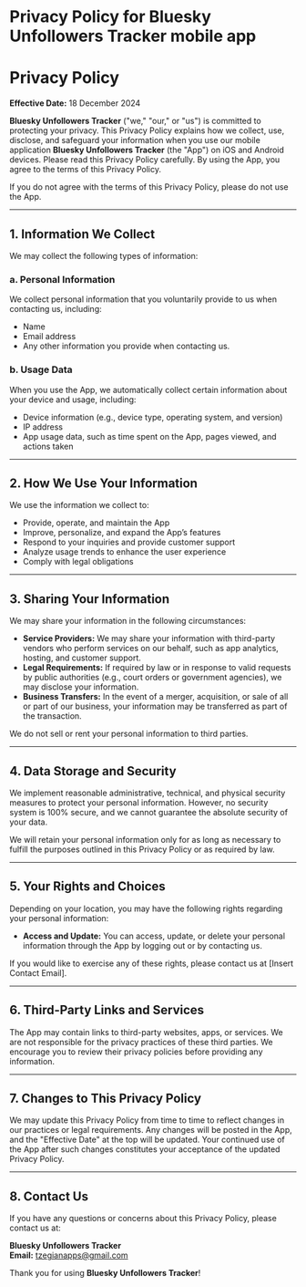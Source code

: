 # Privacy Policy for Bluesky Unfollowers Tracker mobile app

# Privacy Policy

**Effective Date:** 18 December 2024

**Bluesky Unfollowers Tracker** ("we," "our," or "us") is committed to protecting your privacy. This Privacy Policy explains how we collect, use, disclose, and safeguard your information when you use our mobile application **Bluesky Unfollowers Tracker** (the "App") on iOS and Android devices. Please read this Privacy Policy carefully. By using the App, you agree to the terms of this Privacy Policy.

If you do not agree with the terms of this Privacy Policy, please do not use the App.

---

## 1. Information We Collect

We may collect the following types of information:

### a. Personal Information
We collect personal information that you voluntarily provide to us when contacting us, including:
- Name
- Email address
- Any other information you provide when contacting us.

### b. Usage Data
When you use the App, we automatically collect certain information about your device and usage, including:
- Device information (e.g., device type, operating system, and version)
- IP address
- App usage data, such as time spent on the App, pages viewed, and actions taken

---

## 2. How We Use Your Information

We use the information we collect to:
- Provide, operate, and maintain the App
- Improve, personalize, and expand the App’s features
- Respond to your inquiries and provide customer support
- Analyze usage trends to enhance the user experience
- Comply with legal obligations

---

## 3. Sharing Your Information

We may share your information in the following circumstances:
- **Service Providers:** We may share your information with third-party vendors who perform services on our behalf, such as app analytics, hosting, and customer support.
- **Legal Requirements:** If required by law or in response to valid requests by public authorities (e.g., court orders or government agencies), we may disclose your information.
- **Business Transfers:** In the event of a merger, acquisition, or sale of all or part of our business, your information may be transferred as part of the transaction.

We do not sell or rent your personal information to third parties.

---

## 4. Data Storage and Security

We implement reasonable administrative, technical, and physical security measures to protect your personal information. However, no security system is 100% secure, and we cannot guarantee the absolute security of your data.

We will retain your personal information only for as long as necessary to fulfill the purposes outlined in this Privacy Policy or as required by law.

---

## 5. Your Rights and Choices

Depending on your location, you may have the following rights regarding your personal information:
- **Access and Update:** You can access, update, or delete your personal information through the App by logging out or by contacting us.

If you would like to exercise any of these rights, please contact us at [Insert Contact Email].

---

## 6. Third-Party Links and Services

The App may contain links to third-party websites, apps, or services. We are not responsible for the privacy practices of these third parties. We encourage you to review their privacy policies before providing any information.

---

## 7. Changes to This Privacy Policy

We may update this Privacy Policy from time to time to reflect changes in our practices or legal requirements. Any changes will be posted in the App, and the "Effective Date" at the top will be updated. Your continued use of the App after such changes constitutes your acceptance of the updated Privacy Policy.

---

## 8. Contact Us

If you have any questions or concerns about this Privacy Policy, please contact us at:

**Bluesky Unfollowers Tracker**  
**Email:** tzegianapps@gmail.com

Thank you for using **Bluesky Unfollowers Tracker**!

